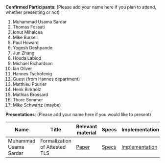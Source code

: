**Confirmed Participants**: (Please add your name here if you plan to attend, whether presenting or not)
1. Muhammad Usama Sardar
2. Thomas Fossati
3. Ionut Mihalcea
4. Mike Bursell
5. Paul Howard
6. Yogesh Deshpande
7. Jun Zhang
8. Houda Labiod
9. Michael Richardson
10. Ian Oliver 
11. Hannes Tschofenig
12. Guest (from Hannes department)
13. Matthieu Pourier
14. Henk Birkholz
15. Mathias Brossard
16. Thore Sommer
17. Mike Schwartz (maybe)

**Presentations**: (Please add your name here if you would like to present) 

| Name  | Title | Relevant material | Specs | Implementation | Duration (min) |
|--|--|--|--|--|--|
| Muhammad Usama Sardar | Formalization of Attested TLS | [Paper](https://www.researchgate.net/publication/385384309_Towards_Validation_of_TLS_13_Formal_Model_and_Vulnerabilities_in_Intel's_RA-TLS_Protocol) | [Specs](https://datatracker.ietf.org/doc/draft-fossati-tls-attestation/) | [Implementation](https://github.com/ccc-attestation/attested-tls-poc) | 20|
